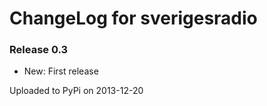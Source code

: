 # ChangeLog for sverigesradio

### Release 0.3

* New: First release

Uploaded to PyPi on 2013-12-20
